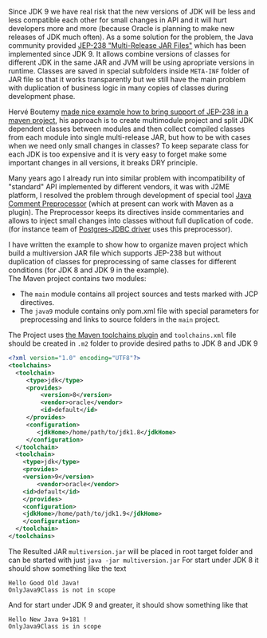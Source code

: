 Since JDK 9 we have real risk that the new versions of JDK will be less and less compatible each other for small changes in API and it will hurt developers more and more (because Oracle is planning to make new releases of JDK much often). As a some solution for the problem, the Java community provided [JEP-238 "Multi-Release JAR Files"](http://openjdk.java.net/jeps/238) which has been implemented since JDK 9. It allows combine versions of classes for different JDK  in the same JAR and JVM will be using apropriate versions in runtime. Classes are saved in special subfolders inside `META-INF` folder of JAR file so that it works transparently but we still have the main problem with duplication of business logic in many copies of classes during development phase.   

Hervé Boutemy [made nice example how to bring support of JEP-238 in a maven project](https://github.com/hboutemy/maven-jep238), his approach is to create multimodule project and split JDK dependent classes between modules and then collect compiled classes from each module into single multi-release JAR, but how to be with cases when we need only small changes in classes? To keep separate class for each JDK is too expensive and it is very easy to forget make some important changes in all versions, it breaks DRY principle.  

Many years ago I already run into similar problem with incompatibility of "standard" API implemented by different vendors, it was with J2ME platform, I resolved the problem through development of special tool [Java Comment Preprocessor](https://github.com/raydac/java-comment-preprocessor) (which at present can work with Maven as a plugin). The Preprocessor keeps its directives inside commentaries and allows to inject small changes into classes without full duplication of code. (for instance team of [Postgres-JDBC driver](https://github.com/pgjdbc/pgjdbc) uses this preprocessor).

I have written the example to show how to organize maven project which build a multiversion JAR file which supports JEP-238 but without duplication of classes for preprocessing of same classes for different conditions (for JDK 8 and JDK 9 in the example).   
The Maven project contains two modules:
* The `main` module contains all project sources and tests marked with JCP directives.
* The `java9` module contains only pom.xml file with special parameters for preprocessing and links to source folders in the `main` project.
   
The Project uses [the Maven toolchains plugin](http://maven.apache.org/plugins/maven-toolchains-plugin/) and `toolchains.xml` file should be created in `.m2` folder to provide desired paths to JDK 8 and JDK 9
```xml
<?xml version="1.0" encoding="UTF8"?>
<toolchains>
  <toolchain>
     <type>jdk</type>
     <provides>
         <version>8</version>
         <vendor>oracle</vendor>
         <id>default</id>
     </provides>
     <configuration>
        <jdkHome>/home/path/to/jdk1.8</jdkHome>
     </configuration>
  </toolchain>
  <toolchain>
    <type>jdk</type>
    <provides>    
	<version>9</version>
        <vendor>oracle</vendor>
	<id>default</id>
    </provides>
    <configuration>
	<jdkHome>/home/path/to/jdk1.9</jdkHome>
    </configuration>
  </toolchain>
</toolchains>
```
The Resulted JAR `multiversion.jar` will be placed in root target folder and can be started with just `java -jar multiversion.jar`
For start under JDK 8 it should show something like the text
```
Hello Good Old Java!
OnlyJava9Class is not in scope
```
And for start under JDK 9 and greater, it should show something like that
```
Hello New Java 9+181 !
OnlyJava9Class is in scope
```
